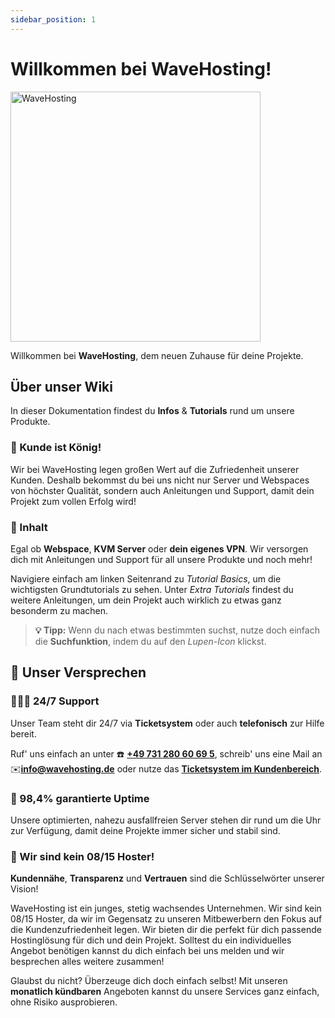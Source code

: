 ```yaml
---
sidebar_position: 1
---
```


# Willkommen bei WaveHosting!

<img src="https://wavehosting.de/assets/img/logo/logo.png" alt="WaveHosting" width="400"/>

Willkommen bei **WaveHosting**, dem neuen Zuhause für deine Projekte.

## Über unser Wiki

In dieser Dokumentation findest du **Infos** & **Tutorials** rund um unsere Produkte.


### 👑 Kunde ist König!

Wir bei WaveHosting legen großen Wert auf die Zufriedenheit unserer Kunden. Deshalb bekommst du bei uns nicht nur Server und Webspaces von höchster Qualität, sondern auch Anleitungen und Support, damit dein Projekt zum vollen Erfolg wird!

### 📄 Inhalt

Egal ob **Webspace**, **KVM Server** oder **dein eigenes VPN**. Wir versorgen dich mit Anleitungen und Support für all unsere Produkte und noch mehr!

Navigiere einfach am linken Seitenrand zu *Tutorial Basics*, um die wichtigsten Grundtutorials zu sehen. Unter *Extra Tutorials* findest du weitere Anleitungen, um dein Projekt auch wirklich zu etwas ganz besonderm zu machen.

>**💡 Tipp:** Wenn du nach etwas bestimmten suchst, nutze doch einfach die **Suchfunktion**, indem du auf den *Lupen-Icon* klickst.

## 🤝 Unser Versprechen

### 👨🏽‍💻 24/7 Support

Unser Team steht dir 24/7 via **Ticketsystem** oder auch **telefonisch** zur Hilfe bereit.

Ruf' uns einfach an unter ☎️ [**+49 731 280 60 69 5**](tel:+4973128060695), schreib' uns eine Mail an ✉️[**info@wavehosting.de**](mailto:info@wavehosting.de) oder nutze das [**Ticketsystem im Kundenbereich**](https://wavehosting.de/shop/supporttickets.php).

### 💯 98,4% garantierte Uptime

Unsere optimierten, nahezu ausfallfreien Server stehen dir rund um die Uhr zur Verfügung, damit deine Projekte immer sicher und stabil sind.

### 🙈 Wir sind kein 08/15 Hoster!

**Kundennähe**, **Transparenz** und **Vertrauen** sind die Schlüsselwörter unserer Vision!

WaveHosting ist ein junges, stetig wachsendes Unternehmen.
Wir sind kein 08/15 Hoster, da wir im Gegensatz zu unseren Mitbewerbern den Fokus auf die Kundenzufriedenheit legen.
Wir bieten dir die perfekt für dich passende Hostinglösung für dich und dein Projekt. Solltest du ein individuelles Angebot benötigen kannst du dich einfach bei uns melden und wir besprechen alles weitere zusammen!

Glaubst du nicht? Überzeuge dich doch einfach selbst! Mit unseren **monatlich kündbaren** Angeboten kannst du unsere Services ganz einfach, ohne Risiko ausprobieren.
